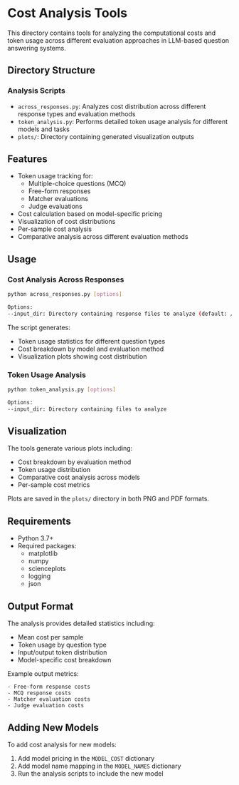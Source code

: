 # Cost Analysis Tools

This directory contains tools for analyzing the computational costs and token usage across different evaluation approaches in LLM-based question answering systems.

## Directory Structure

### Analysis Scripts
- `across_responses.py`: Analyzes cost distribution across different response types and evaluation methods
- `token_analysis.py`: Performs detailed token usage analysis for different models and tasks
- `plots/`: Directory containing generated visualization outputs

## Features

- Token usage tracking for:
  - Multiple-choice questions (MCQ)
  - Free-form responses
  - Matcher evaluations
  - Judge evaluations
- Cost calculation based on model-specific pricing
- Visualization of cost distributions
- Per-sample cost analysis
- Comparative analysis across different evaluation methods

## Usage

### Cost Analysis Across Responses

```bash
python across_responses.py [options]

Options:
--input_dir: Directory containing response files to analyze (default: /path/to/judge_outputs)
```

The script generates:
- Token usage statistics for different question types
- Cost breakdown by model and evaluation method
- Visualization plots showing cost distribution

### Token Usage Analysis

```bash
python token_analysis.py [options]

Options:
--input_dir: Directory containing files to analyze
```

## Visualization

The tools generate various plots including:
- Cost breakdown by evaluation method
- Token usage distribution
- Comparative cost analysis across models
- Per-sample cost metrics

Plots are saved in the `plots/` directory in both PNG and PDF formats.

## Requirements

- Python 3.7+
- Required packages:
  - matplotlib
  - numpy
  - scienceplots
  - logging
  - json

## Output Format

The analysis provides detailed statistics including:
- Mean cost per sample
- Token usage by question type
- Input/output token distribution
- Model-specific cost breakdown

Example output metrics:
```
- Free-form response costs
- MCQ response costs
- Matcher evaluation costs
- Judge evaluation costs
```

## Adding New Models

To add cost analysis for new models:
1. Add model pricing in the `MODEL_COST` dictionary
2. Add model name mapping in the `MODEL_NAMES` dictionary
3. Run the analysis scripts to include the new model 
